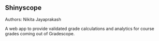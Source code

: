 ## Shinyscope

Authors: Nikita Jayaprakash

A web app to provide validated grade calculations and analytics for course grades coming out of Gradescope.